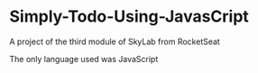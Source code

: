 # Simply-Todo-Using-JavasCript
A project of the third module of SkyLab from RocketSeat

The only language used was JavaScript
